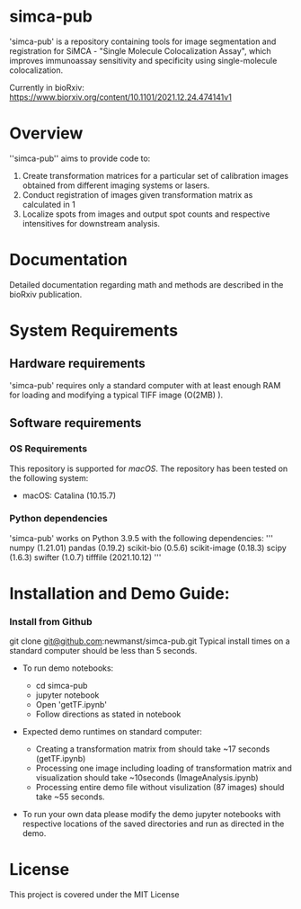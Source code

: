 # simca-pub

'simca-pub' is a repository containing tools for image segmentation and registration for SiMCA - "Single Molecule Colocalization Assay", which improves immunoassay sensitivity and specificity using single-molecule colocalization. 

Currently in bioRxiv: https://www.biorxiv.org/content/10.1101/2021.12.24.474141v1

# Overview 
''simca-pub'' aims to provide code to: 
1) Create transformation matrices for a particular set of calibration images obtained from different imaging systems or lasers. 
2) Conduct registration of images given transformation matrix as calculated in 1 
3) Localize spots from images and output spot counts and respective intensitives for downstream analysis. 

# Documentation 
Detailed documentation regarding math and methods are described in the bioRxiv publication. 

# System Requirements
## Hardware requirements 
'simca-pub' requires only a standard computer with at least enough RAM for loading and modifying a typical TIFF image (O(2MB) ). 

## Software requirements 
### OS Requirements 
This repository is supported for *macOS*. The repository has been tested on the following system:
+ macOS: Catalina (10.15.7)

### Python dependencies  
'simca-pub' works on Python 3.9.5 with the following dependencies:
'''
numpy (1.21.01)
pandas (0.19.2)
scikit-bio (0.5.6)
scikit-image (0.18.3)
scipy (1.6.3)
swifter (1.0.7)
tifffile (2021.10.12)
'''

# Installation and Demo Guide: 
### Install from Github 
git clone git@github.com:newmanst/simca-pub.git
Typical install times on a standard computer should be less than 5 seconds. 

- To run demo notebooks:
    - cd simca-pub
    - jupyter notebook 
    - Open 'getTF.ipynb'
    - Follow directions as stated in notebook 

- Expected demo runtimes on standard computer:
    - Creating a transformation matrix from should take ~17 seconds (getTF.ipynb)
    - Processing one image including loading of transformation matrix and visualization should take ~10seconds (ImageAnalysis.ipynb)
    - Processing entire demo file without visulization (87 images) should take ~55 seconds. 
    
- To run your own data please modify the demo jupyter notebooks with respective locations of the saved directories and run as directed in the demo. 
    
# License
This project is covered under the MIT License 


